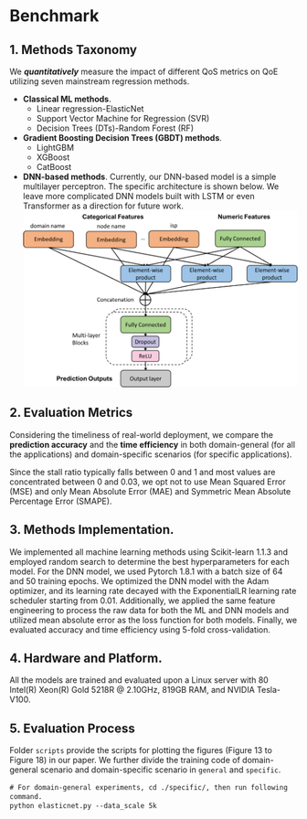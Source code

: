 # Benchmark

## 1. Methods Taxonomy
We ***quantitatively*** measure the impact of different QoS metrics on QoE utilizing seven mainstream regression methods.
- **Classical ML methods**.
  - Linear regression-ElasticNet
  - Support Vector Machine for Regression (SVR)
  - Decision Trees (DTs)-Random Forest (RF)
- **Gradient Boosting Decision Trees (GBDT) methods**.
  - LightGBM
  - XGBoost
  - CatBoost
- **DNN-based methods**. Currently, our DNN-based model is a simple multilayer perceptron. The specific architecture is shown below. We leave more complicated DNN models built with LSTM or even Transformer as a direction for future work.
![The architecture of deep neural network model.](../figures/dnn_sys.png)

## 2. Evaluation Metrics

Considering the timeliness of real-world deployment, we compare the **prediction accuracy** and the **time efficiency** in both domain-general (for all the applications) and domain-specific scenarios (for specific applications).

Since the stall ratio typically falls between 0 and 1 and most values are concentrated between 0 and 0.03, we opt not to use Mean Squared Error (MSE) and only Mean Absolute Error (MAE) and Symmetric Mean Absolute Percentage Error (SMAPE).


## 3. Methods Implementation.
We implemented all machine learning methods using Scikit-learn 1.1.3 and employed random search to determine the best hyperparameters for each model. For the DNN model, we used Pytorch 1.8.1 with a batch size of 64 and 50 training epochs. We optimized the DNN model with the Adam optimizer, and its learning rate decayed with the ExponentialLR learning rate scheduler starting from 0.01. Additionally, we applied the same feature engineering to process the raw data for both the ML and DNN models and utilized mean absolute error as the loss function for both models. Finally, we evaluated accuracy and time efficiency using 5-fold cross-validation.


## 4. Hardware and Platform.
All the models are trained and evaluated upon a Linux server with 80 Intel(R) Xeon(R) Gold 5218R @ 2.10GHz, 819GB RAM, and NVIDIA Tesla-V100.


## 5. Evaluation Process
Folder `scripts` provide the scripts for plotting the figures (Figure 13 to Figure 18) in our paper.
We further divide the training code of domain-general scenario and domain-specific scenario in `general` and `specific`.

```shell
# For domain-general experiments, cd ./specific/, then run following command.
python elasticnet.py --data_scale 5k
```

